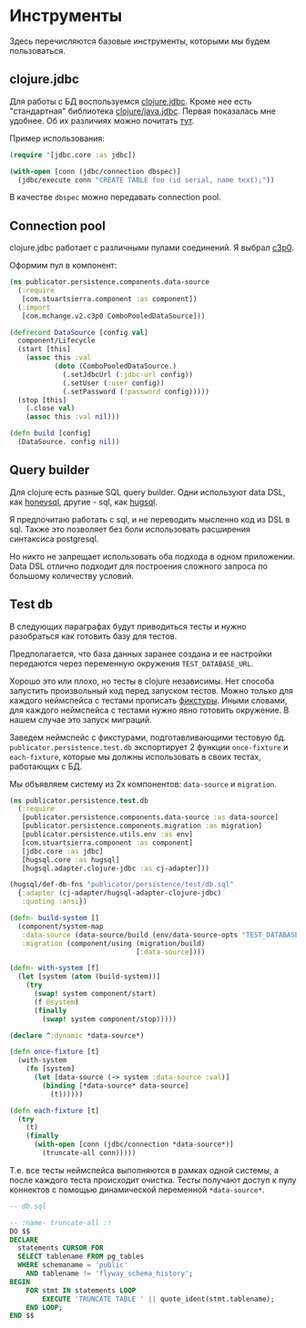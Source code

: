 # Инструменты

Здесь перечисляются базовые инструменты, которыми мы будем пользоваться.

## clojure.jdbc

Для работы с БД воспользуемся [clojure.jdbc](https://funcool.github.io/clojure.jdbc/latest).
Кроме нее есть "стандартная" библиотека [clojure/java.jdbc](https://github.com/clojure/java.jdbc).
Первая показалась мне удобнее. Об их различиях можно почитать
[тут](https://funcool.github.io/clojure.jdbc/latest/#why-another-jdbc-wrapper).

Пример использования:
```clojure
(require '[jdbc.core :as jdbc])

(with-open [conn (jdbc/connection dbspec)]
  (jdbc/execute conn "CREATE TABLE foo (id serial, name text);"))
```

В качестве `dbspec` можно передавать connection pool.

## Connection pool

clojure.jdbc работает с различными пулами соединений.
Я выбрал [c3p0](https://www.mchange.com/projects/c3p0/).

Оформим пул в компонент:

```clojure
(ns publicator.persistence.components.data-source
  (:require
   [com.stuartsierra.component :as component])
  (:import
   [com.mchange.v2.c3p0 ComboPooledDataSource]))

(defrecord DataSource [config val]
  component/Lifecycle
  (start [this]
    (assoc this :val
           (doto (ComboPooledDataSource.)
             (.setJdbcUrl (:jdbc-url config))
             (.setUser (:user config))
             (.setPassword (:password config)))))
  (stop [this]
    (.close val)
    (assoc this :val nil)))

(defn build [config]
  (DataSource. config nil))
```

## Query builder

Для clojure есть разные SQL query builder.
Одни используют data DSL, как [honeysql](https://github.com/jkk/honeysql),
другие - sql, как [hugsql](https://www.hugsql.org/).

Я предпочитаю работать с sql, и не переводить мысленно код из DSL в sql.
Также это позволяет без боли использовать расширения синтаксиса postgresql.

Но никто не запрещает использовать оба подхода в одном приложении.
Data DSL отлично подходит для построения сложного запроса по большому количеству условий.

## Test db

В следующих параграфах будут приводиться тесты и нужно разобраться как готовить базу для тестов.

Предполагается, что база данных заранее создана и ее настройки передаются через
переменную окружения `TEST_DATABASE_URL`.

Хорошо это или плохо, но тесты в clojure независимы. Нет способа запустить произвольный
код перед запуском тестов. Можно только для каждого неймспейса с тестами прописать
[фикстуры](https://clojuredocs.org/clojure.test/use-fixtures).
Иными словами, для каждого неймспейса с тестами нужно явно готовить окружение.
В нашем случае это запуск миграций.

Заведем неймспейс с фикстурами, подготавливающими тестовую бд.
`publicator.persistence.test.db` экспортирует 2 функции `once-fixture` и `each-fixture`,
которые мы должны использовать в своих тестах, работающих с БД.

Мы объявляем систему из 2х компонентов: `data-source` и `migration`.

```clojure
(ns publicator.persistence.test.db
  (:require
   [publicator.persistence.components.data-source :as data-source]
   [publicator.persistence.components.migration :as migration]
   [publicator.persistence.utils.env :as env]
   [com.stuartsierra.component :as component]
   [jdbc.core :as jdbc]
   [hugsql.core :as hugsql]
   [hugsql.adapter.clojure-jdbc :as cj-adapter]))

(hugsql/def-db-fns "publicator/persistence/test/db.sql"
  {:adapter (cj-adapter/hugsql-adapter-clojure-jdbc)
   :quoting :ansi})

(defn- build-system []
  (component/system-map
   :data-source (data-source/build (env/data-source-opts "TEST_DATABASE_URL"))
   :migration (component/using (migration/build)
                               [:data-source])))

(defn- with-system [f]
  (let [system (atom (build-system))]
    (try
      (swap! system component/start)
      (f @system)
      (finally
        (swap! system component/stop)))))

(declare ^:dynamic *data-source*)

(defn once-fixture [t]
  (with-system
    (fn [system]
      (let [data-source (-> system :data-source :val)]
        (binding [*data-source* data-source]
          (t))))))

(defn each-fixture [t]
  (try
    (t)
    (finally
      (with-open [conn (jdbc/connection *data-source*)]
        (truncate-all conn)))))
```

Т.е. все тесты неймспейса выполняются в рамках одной системы, а после каждого теста происходит очистка.
Тесты получают доступ к пулу коннектов с помощью динамической переменной `*data-source*`.

```sql
-- db.sql

-- :name- truncate-all :!
DO $$
DECLARE
  statements CURSOR FOR
  SELECT tablename FROM pg_tables
  WHERE schemaname = 'public'
    AND tablename != 'flyway_schema_history';
BEGIN
    FOR stmt IN statements LOOP
        EXECUTE 'TRUNCATE TABLE ' || quote_ident(stmt.tablename);
    END LOOP;
END $$
```
